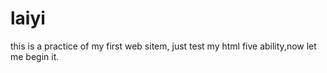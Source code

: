 # laiyi
this is a practice of my first web sitem, just test my html five ability,now let me begin it.
